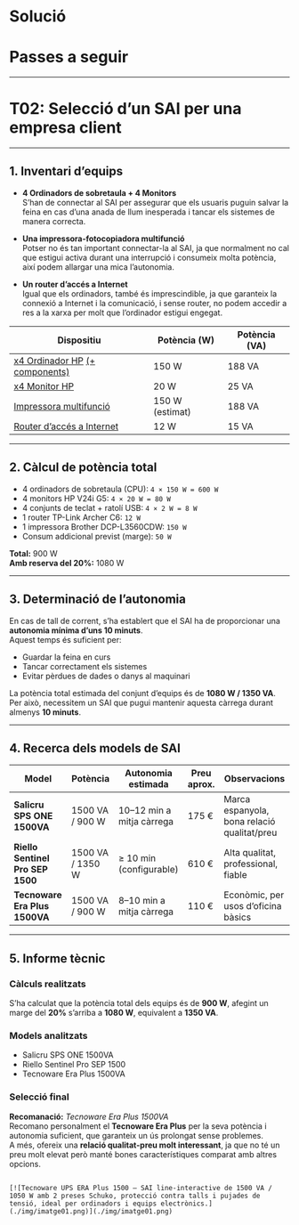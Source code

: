 # Solució  
# Passes a seguir

---

# T02: Selecció d’un SAI per una empresa client

---

## 1. Inventari d’equips

- **4 Ordinadors de sobretaula + 4 Monitors**  
  S’han de connectar al SAI per assegurar que els usuaris puguin salvar la feina en cas d’una anada de llum inesperada i tancar els sistemes de manera correcta.

- **Una impressora-fotocopiadora multifunció**  
  Potser no és tan important connectar-la al SAI, ja que normalment no cal que estigui activa durant una interrupció i consumeix molta potència, així podem allargar una mica l’autonomia.

- **Un router d’accés a Internet**  
  Igual que els ordinadors, també és imprescindible, ja que garanteix la connexió a Internet i la comunicació, i sense router, no podem accedir a res a la xarxa per molt que l’ordinador estigui engegat.

| Dispositiu | Potència (W) | Potència (VA) |
|-------------|---------------|----------------|
| [x4 Ordinador HP](https://www.hp.com/es-es/shop/product.aspx?id=BY7B5ET&opt=ABE&sel=DTP) [(+ components)](https://www.hp.com/es-es/shop/product.aspx?id=18H24AA&opt=ABE&sel=ACC) | 150 W | 188 VA |
| [x4 Monitor HP](https://www.hp.com/es-es/shop/product.aspx?id=65P58AA&opt=ABB&sel=MTO) | 20 W | 25 VA |
| [Impressora multifunció](https://www.pccomponentes.com/brother-dcp-l3560cdw-multifuncion-laser-led-color-wifi-duplex) | 150 W (estimat) | 188 VA |
| [Router d’accés a Internet](https://www.amazon.es/TP-Link-AC1200-Router-doble-banda/dp/B08GDC3534?source=ps-sl-shoppingads-lpcontext&ref_=fplfs&smid=A1AT7YVPFBWXBL&language=es_ES&th=1) | 12 W | 15 VA |

---

## 2. Càlcul de potència total

- 4 ordinadors de sobretaula (CPU): `4 × 150 W = 600 W`  
- 4 monitors HP V24i G5: `4 × 20 W = 80 W`  
- 4 conjunts de teclat + ratolí USB: `4 × 2 W = 8 W`  
- 1 router TP-Link Archer C6: `12 W`  
- 1 impressora Brother DCP-L3560CDW: `150 W`  
- Consum addicional previst (marge): `50 W`

**Total:** 900 W  
**Amb reserva del 20%:** 1080 W

---

## 3. Determinació de l’autonomia

En cas de tall de corrent, s’ha establert que el SAI ha de proporcionar una **autonomia mínima d’uns 10 minuts**.  
Aquest temps és suficient per:

- Guardar la feina en curs  
- Tancar correctament els sistemes  
- Evitar pèrdues de dades o danys al maquinari  

La potència total estimada del conjunt d’equips és de **1080 W / 1350 VA**.  
Per això, necessitem un SAI que pugui mantenir aquesta càrrega durant almenys **10 minuts**.

---

## 4. Recerca dels models de SAI

| Model | Potència | Autonomia estimada | Preu aprox. | Observacions |
|--------|-----------|--------------------|--------------|---------------|
| **Salicru SPS ONE 1500VA** | 1500 VA / 900 W | 10–12 min a mitja càrrega | 175 € | Marca espanyola, bona relació qualitat/preu |
| **Riello Sentinel Pro SEP 1500** | 1500 VA / 1350 W | ≥ 10 min (configurable) | 610 € | Alta qualitat, professional, fiable |
| **Tecnoware Era Plus 1500VA** | 1500 VA / 900 W | 8–10 min a mitja càrrega | 110 € | Econòmic, per usos d’oficina bàsics |

---

## 5. Informe tècnic

### Càlculs realitzats
S’ha calculat que la potència total dels equips és de **900 W**, afegint un marge del **20%** s’arriba a **1080 W**, equivalent a **1350 VA**.

### Models analitzats
- Salicru SPS ONE 1500VA  
- Riello Sentinel Pro SEP 1500  
- Tecnoware Era Plus 1500VA

### Selecció final
**Recomanació:** *Tecnoware Era Plus 1500VA*  
Recomano personalment el **Tecnoware Era Plus** per la seva potència i autonomia suficient, que garanteix un ús prolongat sense problemes.  
A més, ofereix una **relació qualitat-preu molt interessant**, ja que no té un preu molt elevat però manté bones característiques comparat amb altres opcions.
```

[![Tecnoware UPS ERA Plus 1500 – SAI line-interactive de 1500 VA / 1050 W amb 2 preses Schuko, protecció contra talls i pujades de tensió, ideal per ordinadors i equips electrònics.](./img/imatge01.png)](./img/imatge01.png)
